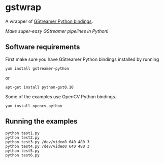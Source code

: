 gstwrap
=======

A wrapper of [GStreamer Python bindings](http://gstreamer.freedesktop.org/modules/gst-python.html).

*Make super-easy GStreamer pipelines in Python!*

Software requirements
---------------------

First make sure you have GStreamer Python bindings installed
by running
```
yum install gstreamer-python
```
or
```
apt-get install python-gst0.10
```

Some of the examples use OpenCV Python bindings.
```
yum install opencv-python
```

Running the examples
--------------------

```
python test1.py
python test2.py
python test3.py /dev/video0 640 480 3
python test4.py /dev/video0 640 480 3
python test5.py
python test6.py
```
